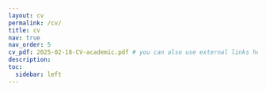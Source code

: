 ```yaml
---
layout: cv
permalink: /cv/
title: cv
nav: true
nav_order: 5
cv_pdf: 2025-02-18-CV-academic.pdf # you can also use external links here
description:
toc:
  sidebar: left
---
```

